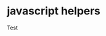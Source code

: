 # javascript helpers

<!-- [![aasaam](https://flat.badgen.net/badge/aasaam/software%20development%20group/0277bd?labelColor=000000&icon=https%3A%2F%2Fcdn.jsdelivr.net%2Fgh%2Faasaam%2Finformation%2Flogo%2Faasaam.svg)](https://github.com/aasaam)

[![travis](https://flat.badgen.net/travisjavascript-helpers)](https://travis-ci.orgjavascript-helpers)
[![coveralls](https://flat.badgen.net/coveralls/c/githubjavascript-helpers)](https://coveralls.io/githubjavascript-helpers)
[![dependencies](https://flat.badgen.net/david/depjavascript-helpers)](https://david-dm.orgjavascript-helpers)
[![dev-dependencies](https://flat.badgen.net/david/devjavascript-helpers)](https://david-dm.orgjavascript-helpers?type=dev)
[![vulnerabilities](https://flat.badgen.net/snykjavascript-helpers)](https://snyk.io/test/githubjavascript-helpers)

[![open-issues](https://flat.badgen.net/github/open-issuesjavascript-helpers)](https://github.comjavascript-helpers/issues)
[![open-pull-requests](https://flat.badgen.net/github/open-prsjavascript-helpers)](https://github.comjavascript-helpers/pulls)
[![npm](https://flat.badgen.net/npm/v/@js-helper)](https://www.npmjs.com/package/@js-helper)
[![types](https://flat.badgen.net/npm/types/@aasaam/information)](https://www.npmjs.com/package/@aasaam/information)
[![license](https://flat.badgen.net/github/licensejavascript-helpers)](./LICENSE)

## Requirements

Modern browser support [Intl](https://caniuse.com/#feat=mdn-javascript_builtins_intl). -->

Test
